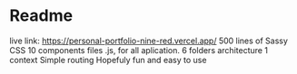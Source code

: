 # Readme

live link: https://personal-portfolio-nine-red.vercel.app/
500 lines of Sassy CSS
10 components files .js, for all aplication.
6 folders architecture
1 context
Simple routing
Hopefuly fun and easy to use
